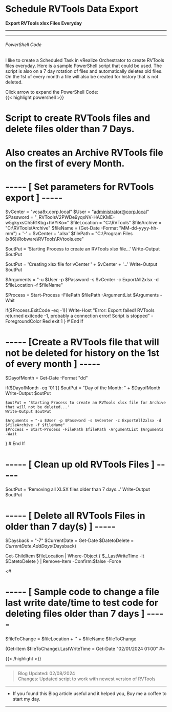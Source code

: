 # Schedule RVTools Data Export


**Export RVTools xlsx Files Everyday**

---

<!--more-->

---

###### PowerShell Code

I like to create a Scheduled Task in vRealize Orchestrator to create RVTools files everyday.  Here is a sample PowerShell script that could be used. The script is also on a 7 day rotation of files and automatically deletes old files. On the 1st of every month a file will also be created for history that is not deleted.   


Click arrow to expand the PowerShell Code:  
{{< highlight powershell >}}

# Script to create RVTools files and delete files older than 7 Days.
# Also creates an Archive RVTools file on the first of every Month.

# ----- [ Set parameters for RVTools export ] -----
$vCenter      = "vcsa8x.corp.local"
$User         = "administrator@corp.local"
$Password     = "_RVToolsV2PWDe9yqxNV-HACKME-w5gkyxsCh5R1Kbg+hVYiKo="
$fileLocation = "C:\RVTools"
$fileArchive  = "C:\RVTools\Archive"
$fileName     =  (Get-Date -Format "MM-dd-yyyy-hh-mm") + '-' + $vCenter + '.xlsx'
$filePath     = "C:\Program Files (x86)\Robware\RVTools\RVtools.exe"

$outPut = 'Starting Process to create an RVTools xlsx file...'
Write-Output $outPut

$outPut = 'Creating xlsx file for vCenter ' + $vCenter + '...'
Write-Output $outPut

$Arguments = "-u $User -p $Password -s $vCenter -c ExportAll2xlsx -d $fileLocation -f $fileName"

$Process = Start-Process -FilePath $filePath -ArgumentList $Arguments -Wait

if($Process.ExitCode -eq -1){
    Write-Host "Error: Export failed! RVTools returned exitcode -1, probably a connection error! Script is stopped" -ForegroundColor Red
    exit 1
} # End If

# ----- [Create a RVTools file that will not be deleted for history on the 1st of every month ] -----
$DayofMonth = Get-Date -Format "dd"

if($DayofMonth -eq '01'){
    $outPut = "Day of the Month: " + $DayofMonth
    Write-Output $outPut

    $outPut = 'Starting Process to create an RVTools xlsx file for Archive that will not be deleted...'
    Write-Output $outPut
    
    $Arguments = "-u $User -p $Password -s $vCenter -c ExportAll2xlsx -d $fileArchive -f $fileName"
    $Process = Start-Process -FilePath $filePath -ArgumentList $Arguments -Wait
} # End If


# ----- [ Clean up old RVTools Files ] -----
$outPut = 'Removing all XLSX files older than 7 days...'
Write-Output $outPut

# ----- [ Delete all RVTools Files in older than 7 day(s) ] -----
$Daysback = "-7"
$CurrentDate = Get-Date
$DatetoDelete = $CurrentDate.AddDays($Daysback)

Get-ChildItem $fileLocation | Where-Object { $_.LastWriteTime -lt $DatetoDelete } | Remove-Item -Confirm:$false -Force





<#
# ----- [ Sample code to change a file last write date/time to test code for deleting files older than 7 days ] -----
$fileToChange = $fileLocation + '\' + $fileName
$fileToChange

(Get-Item $fileToChange).LastWriteTime = Get-Date "02/01/2024 01:00"
#>

{{< /highlight >}}

---

> Blog Updated: 02/08/2024  
> Changes: Updated script to work with newest version of RVTools  

---

* If you found this Blog article useful and it helped you, Buy me a coffee to start my day.  

<center>
<script type="text/javascript" src="https://cdnjs.buymeacoffee.com/1.0.0/button.prod.min.js" data-name="bmc-button" data-slug="dalehassinger" data-color="#FFDD00" data-emoji=""  data-font="Cookie" data-text="Buy me a coffee" data-outline-color="#000000" data-font-color="#000000" data-coffee-color="#ffffff" ></script>
</center>

---

